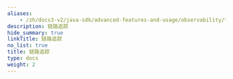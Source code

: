 ```yaml
---
aliases:
    - /zh/docs3-v2/java-sdk/advanced-features-and-usage/observability/tracing/
description: 链路追踪
hide_summary: true
linkTitle: 链路追踪
no_list: true
title: 链路追踪
type: docs
weight: 2
---
```

